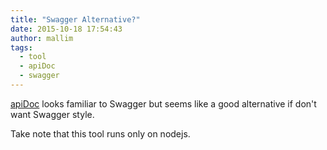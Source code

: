 ```yaml
---
title: "Swagger Alternative?"
date: 2015-10-18 17:54:43
author: mallim
tags:
  - tool
  - apiDoc
  - swagger
---
```


[apiDoc](http://apidocjs.com/) looks familiar to Swagger but seems like a good alternative if don't want Swagger style.

Take note that this tool runs only on nodejs. 